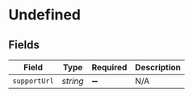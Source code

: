 # Undefined


## Fields

| Field              | Type               | Required           | Description        |
| ------------------ | ------------------ | ------------------ | ------------------ |
| `supportUrl`       | *string*           | :heavy_minus_sign: | N/A                |